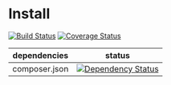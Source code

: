 Install
===========

[![Build Status](https://travis-ci.org/NetCommons3/Install.png?branch=master)](https://travis-ci.org/NetCommons3/Install)
[![Coverage Status](https://coveralls.io/repos/NetCommons3/Install/badge.png?branch=master)](https://coveralls.io/r/NetCommons3/Install?branch=master)

| dependencies | status |
| ------------ | ------ |
| composer.json | [![Dependency Status](https://www.versioneye.com/user/projects/5305d1dbec1375056b000117/badge.png)](https://www.versioneye.com/user/projects/5305d1dbec1375056b000117) |

